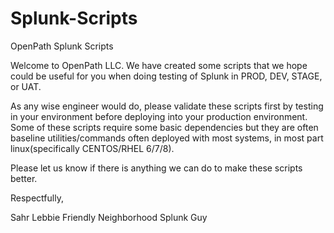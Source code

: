 # Splunk-Scripts
OpenPath Splunk Scripts

Welcome to OpenPath LLC. We have created some scripts that we hope could be useful for you when doing testing of Splunk in PROD, DEV, STAGE, or UAT.

As any wise engineer would do, please validate these scripts first by testing in your environment before deploying into your production environment. Some of these scripts require some basic dependencies but they are often baseline utilities/commands often deployed with most systems, in most part linux(specifically CENTOS/RHEL 6/7/8).

Please let us know if there is anything we can do to make these scripts better.

Respectfully,

Sahr Lebbie
Friendly Neighborhood Splunk Guy

